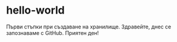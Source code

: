 # hello-world
Първи стъпки при създаване на хранилище.
Здравейте, днес се запознаваме с GitHub. 
Приятен ден!
